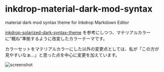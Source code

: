# inkdrop-material-dark-mod-syntax
material dark mod syntax theme for Inkdrop Markdown Editor

[inkdrop-solarized-dark-syntax-theme](https://github.com/inkdropapp/inkdrop-solarized-dark-syntax-theme) を参考にしつつ、マテリアルカラーに"概ね"準拠するように改変したカラーテーマです。

カラーセットをマテリアルカラーにした以外の変更点としては、私が「この方が見やすいなぁ…」と思った点を中心に変更を加えています。

![screenshot](https://github.com/yuru7/inkdrop-material-dark-mod-syntax/raw/images/screenshot01.png)
